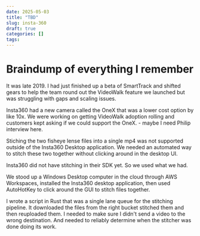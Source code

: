 ```yaml
---
date: 2025-05-03
title: "TBD"
slug: insta-360
draft: true
categories: []
tags:
---
```


# Braindump of everything I remember 

It was late 2019. I had just finished up a beta of SmartTrack and shifted gears to help the team round out the VideoWalk feature we launched but was struggling with gaps and scaling issues. 

Insta360 had a new camera called the OneX that was a lower cost option by like 10x. We were working on getting VideoWalk adoption rolling and customers kept asking if we could support the OneX. - maybe I need Philip interview here. 

Stiching the two fisheye lense files into a single mp4 was not supported outside of the Insta360 Desktop application. We needed an automated way to stitch these two together without clicking around in the desktop UI.

Insta360 did not have stitching in their SDK yet. So we used what we had. 

We stood up a Windows Desktop computer in the cloud through AWS Workspaces, installed the Insta360 desktop application, then used AutoHotKey to click around the GUI to stitch files together. 

I wrote a script in Rust that was a single lane queue for the stitching pipeline. It downloaded the files from the right bucket stitched them and then reuploaded them. I needed to make sure I didn't send a video to the wrong destination. And needed to reliably determine when the stitcher was done doing its work. 




